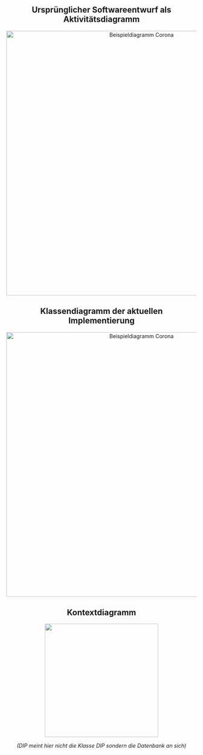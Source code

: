## <div align="center">Ursprünglicher Softwareentwurf als Aktivitätsdiagramm</div> 

<div align="center"><img src="https://image.prntscr.com/image/pL-5Bn0LRma-1ouwQZCCxw.png" alt="Beispieldiagramm Corona" width="700"/></div>

## <div align="center">Klassendiagramm der aktuellen Implementierung</div>
<div align="center"><img src="https://raw.githubusercontent.com/juliankeppler/sweproject/main/docs/Project.png" alt="Beispieldiagramm Corona" width="700"/></div>

## <div align="center">Kontextdiagramm</div>
<div align="center"><img src="https://user-images.githubusercontent.com/73856875/127011493-e29cbc58-a954-4216-930b-91575e9b2e13.png" width="300"/></div>

*<div align="center">(DIP meint hier nicht die Klasse DIP sondern die Datenbank an sich)</div>*
